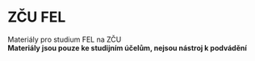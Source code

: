 # ZČU FEL
Materiály pro studium FEL na ZČU<br>
<b>Materiály jsou pouze ke studijním účelům, nejsou nástroj k podvádění</b>
